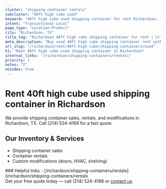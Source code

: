 ```yaml
---
cluster: "shipping container rentals"
subcluster: "40ft high cube used"
keyword: "40ft high cube used shipping container for rent Richardson, TX"
intent: "Transactional-Local"
page_type: "Location-Product"
city: "Richardson, TX"
title_tag: "Richardson 40ft high cube shipping container for rent | LC"
meta_description: "Buy used 40ft high cube shipping container rent with local delivery in Richardson, TX. LC Container — local Since 2003. Request a fast quote today."
url_slug: "/richardson/rent/40ft-high-cube/shipping-containers/used"
h1: "Rent 40ft high cube used shipping container in Richardson"
internal_links: "/richardson/shipping-containers/rentals"
priority: 3
notes: "2"
noindex: true
---
```


# Rent 40ft high cube used shipping container in Richardson

We provide shipping container sales, rentals, and modifications in Richardson, TX. Call (214) 524-4168 for a fast quote.

## Our Inventory & Services
- Shipping container sales
- Container rentals
- Custom modifications (doors, HVAC, shelving)

<div data-section="internal-links">
### Helpful links
- [/richardson/shipping-containers/rentals](/richardson/shipping-containers/rentals
</div>

<div data-section="cta">
Get your free quote today — call (214) 524-4168 or <a href="/contact">contact us</a>.
</div>

<script type="application/ld+json">{"@context":"https://schema.org","@type":"FAQPage","mainEntity":[{"@type":"Question","name":"How much does delivery cost in Richardson, TX?","acceptedAnswer":{"@type":"Answer","text":"Delivery costs vary by distance and container size. Most deliveries in Richardson, TX range from $150-$300. Call (214) 524-4168 for an exact quote based on your specific location."}},{"@type":"Question","name":"Do you offer financing or payment plans?","acceptedAnswer":{"@type":"Answer","text":"We accept major credit cards, checks, and can discuss commercial terms for bulk purchases. Call (214) 524-4168 to discuss options."}},{"@type":"Question","name":"Can you customize containers in Richardson, TX?","acceptedAnswer":{"@type":"Answer","text":"Yes — we perform modifications like doors, HVAC, insulation, and shelving. Request a custom quote at (214) 524-4168 or via our contact form."}}]}</script>
